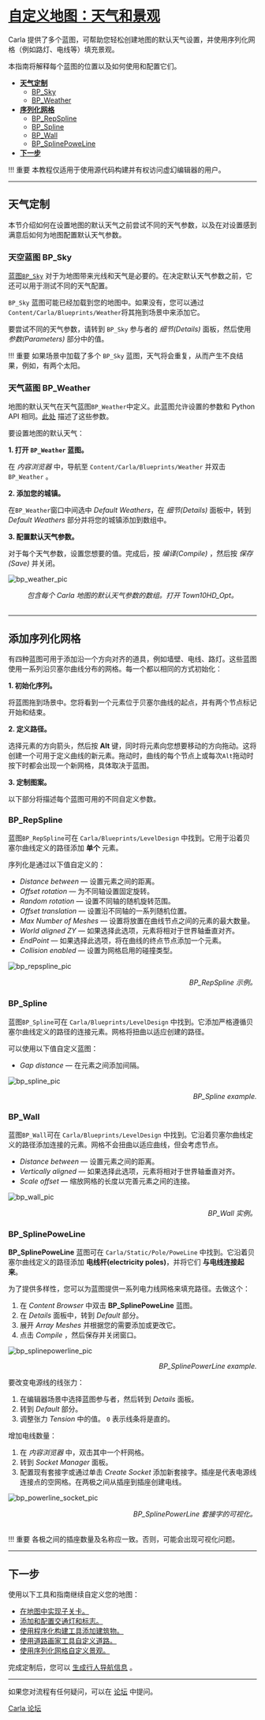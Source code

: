 # [自定义地图：天气和景观](https://carla.readthedocs.io/en/latest/tuto_M_custom_weather_landscape/)

Carla 提供了多个蓝图，可帮助您轻松创建地图的默认天气设置，并使用序列化网格（例如路灯、电线等）填充景观。

本指南将解释每个蓝图的位置以及如何使用和配置它们。

- [__天气定制__](#weather-customization)
	- [BP_Sky](#bp_sky)
	- [BP_Weather](#bp_weather)
- [__序列化网格__](#add-serial-meshes)
	- [BP_RepSpline](#bp_repspline)
	- [BP_Spline](#bp_spline)
	- [BP_Wall](#bp_wall)
	- [BP_SplinePoweLine](#bp_splinepoweline)
- [__下一步__](#next-steps)

!!! 重要
    本教程仅适用于使用源代码构建并有权访问虚幻编辑器的用户。

---

## 天气定制 <span id="weather-customization"></span>

本节介绍如何在设置地图的默认天气之前尝试不同的天气参数，以及在对设置感到满意后如何为地图配置默认天气参数。

### 天空蓝图 BP_Sky <span id="bp_sky"></span>

[蓝图`BP_Sky`](https://bitbucket.org/carla-simulator/carla-content/src/master/Blueprints/Weather/BP_Sky.uasset) 对于为地图带来光线和天气是必要的。在决定默认天气参数之前，它还可以用于测试不同的天气配置。

`BP_Sky` 蓝图可能已经加载到您的地图中。如果没有，您可以通过`Content/Carla/Blueprints/Weather`将其拖到场景中来添加它。

要尝试不同的天气参数，请转到 `BP_Sky` 参与者的 _细节(Details)_ 面板，然后使用 _参数(Parameters)_ 部分中的值。

!!! 重要
    如果场景中加载了多个 `BP_Sky` 蓝图，天气将会重复，从而产生不良结果，例如，有两个太阳。

### 天气蓝图 BP_Weather <span id="bp_weather"></span>

地图的默认天气在天气蓝图`BP_Weather`中定义。此蓝图允许设置的参数和 Python API 相同。[此处](python_api.md#carlaweatherparameters) 描述了这些参数。

要设置地图的默认天气：

__1. 打开 `BP_Weather` 蓝图。__ 

在 _内容浏览器_ 中，导航至 `Content/Carla/Blueprints/Weather` 并双击 `BP_Weather` 。

__2. 添加您的城镇。__

在`BP_Weather`窗口中间选中 _Default Weathers_，在 _细节(Details)_ 面板中，转到  _Default Weathers_ 部分并将您的城镇添加到数组中。

__3. 配置默认天气参数。__

对于每个天气参数，设置您想要的值。完成后，按 _编译(Compile)_ ，然后按 _保存(Save)_ 并关闭。

![bp_weather_pic](./img/map_customization/BP_Weather.jpg)<br>
<div style="text-align: center">
<i>包含每个 Carla 地图的默认天气参数的数组。打开 Town10HD_Opt。</i></div>
<br>

---

## 添加序列化网格 <span id="add-serial-meshes"></span>

有四种蓝图可用于添加沿一个方向对齐的道具，例如墙壁、电线、路灯。这些蓝图使用一系列沿贝塞尔曲线分布的网格。每一个都以相同的方式初始化：

__1.  初始化序列。__

将蓝图拖到场景中。您将看到一个元素位于贝塞尔曲线的起点，并有两个节点标记开始和结束。

__2. 定义路径。__

选择元素的方向箭头，然后按 __Alt__  键，同时将元素向您想要移动的方向拖动。这将创建一个可用于定义曲线的新元素。拖动时，曲线的每个节点上或每次`Alt`拖动时按下时都会出现一个新网格，具体取决于蓝图。

__3. 定制图案。__

以下部分将描述每个蓝图可用的不同自定义参数。

### BP_RepSpline <span id="bp_repspline"></span>

蓝图`BP_RepSpline`可在 `Carla/Blueprints/LevelDesign` 中找到。它用于沿着贝塞尔曲线定义的路径添加 __单个__ 元素。

序列化是通过以下值自定义的：

- _Distance between_ — 设置元素之间的距离。
- _Offset rotation_ — 为不同轴设置固定旋转。
- _Random rotation_ — 设置不同轴的随机旋转范围。
- _Offset translation_ — 设置沿不同轴的一系列随机位置。
- _Max Number of Meshes_ — 设置将放置在曲线节点之间的元素的最大数量。
- _World aligned ZY_ — 如果选择此选项，元素将相对于世界轴垂直对齐。
- _EndPoint_ — 如果选择此选项，将在曲线的终点节点添加一个元素。
- _Collision enabled_ — 设置为网格启用的碰撞类型。

![bp_repspline_pic](./img/map_customization/BP_Repspline.jpg)
<div style="text-align: right"><i>BP_RepSpline 示例。</i></div>

### BP_Spline <span id="bp_spline"></span>

蓝图`BP_Spline`可在 `Carla/Blueprints/LevelDesign` 中找到。它添加严格遵循贝塞尔曲线定义的路径的连接元素。网格将扭曲以适应创建的路径。

可以使用以下值自定义蓝图：

- _Gap distance_ — 在元素之间添加间隔。

![bp_spline_pic](./img/map_customization/BP_Spline.jpg)
<div style="text-align: right"><i>BP_Spline example.</i></div>

### BP_Wall <span id="bp_wall"></span>

蓝图`BP_Wall`可在 `Carla/Blueprints/LevelDesign` 中找到。它沿着贝塞尔曲线定义的路径添加连接的元素。网格不会扭曲以适应曲线，但会考虑节点。

- _Distance between_ — 设置元素之间的距离。
- _Vertically aligned_ — 如果选择此选项，元素将相对于世界轴垂直对齐。
- _Scale offset_ — 缩放网格的长度以完善元素之间的连接。

![bp_wall_pic](./img/map_customization/BP_Wall.jpg)
<div style="text-align: right"><i>BP_Wall 实例。</i></div>

### BP_SplinePoweLine <span id="bp_splinepoweline"></span>

__BP_SplinePoweLine__ 蓝图可在 `Carla/Static/Pole/PoweLine` 中找到。它沿着贝塞尔曲线定义的路径添加 __电线杆(electricity poles)__，并将它们 __与电线连接起来__。

为了提供多样性，您可以为蓝图提供一系列电力线网格来填充路径。去做这个：

1. 在 _Content Browser_ 中双击 __BP_SplinePoweLine__ 蓝图。
2. 在 _Details_ 面板中，转到 _Default_ 部分。
3. 展开 _Array Meshes_ 并根据您的需要添加或更改它。
4. 点击 _Compile_ ，然后保存并关闭窗口。

![bp_splinepowerline_pic](./img/map_customization/BP_Splinepowerline.jpg)
<div style="text-align: right"><i>BP_SplinePowerLine example.</i></div>

要改变电源线的线张力：

1. 在编辑器场景中选择蓝图参与者，然后转到  _Details_ 面板。
2. 转到 _Default_ 部分。
3. 调整张力 _Tension_ 中的值。 `0` 表示线条将是直的。

增加电线数量：

1. 在 _内容浏览器_ 中，双击其中一个杆网格。
2. 转到 _Socket Manager_ 面板。
3. 配置现有套接字或通过单击 _Create Socket_ 添加新套接字。插座是代表电源线连接点的空网格。在两极之间从插座到插座创建电线。

![bp_powerline_socket_pic](./img/map_customization/BP_Splinepowerline_Sockets.jpg)
<div style="text-align: right"><i>BP_SplinePowerLine 套接字的可视化。</i></div>
<br>

!!! 重要
    各极之间的插座数量及名称应一致。否则，可能会出现可视化问题。

---

## 下一步  <span id="next-steps"></span>

使用以下工具和指南继续自定义您的地图：

- [在地图中实现子关卡。](tuto_M_custom_layers.md)
- [添加和配置交通灯和标志。](tuto_M_custom_add_tl.md)
- [使用程序化构建工具添加建筑物。](tuto_M_custom_buildings.md)
- [使用道路画家工具自定义道路。](tuto_M_custom_road_painter.md)
- [使用序列化网格自定义景观。](tuto_M_custom_weather_landscape.md#add-serial-meshes)

完成定制后，您可以 [生成行人导航信息](tuto_M_generate_pedestrian_navigation.md) 。


---

如果您对流程有任何疑问，可以在 [论坛](https://github.com/carla-simulator/carla/discussions) 中提问。

<div class="build-buttons">
<p>
<a href="https://github.com/carla-simulator/carla/discussions" target="_blank" class="btn btn-neutral" title="Go to the CARLA forum">
Carla 论坛</a>
</p>
</div>